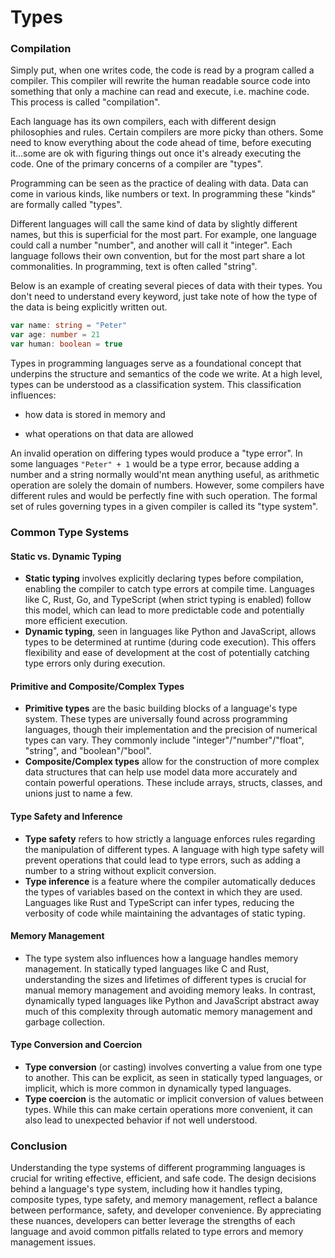 # Types

### Compilation

Simply put, when one writes code, the code is read by a program called a compiler. This compiler will rewrite the human readable source code into something that only a machine can read and execute, i.e. machine code. This process is called "compilation".

Each language has its own compilers, each with different design philosophies and rules. Certain compilers are more picky than others. Some need to know everything about the code ahead of time, before executing it...some are ok with figuring things out once it's already executing the code. One of the primary concerns of a compiler are "types".

Programming can be seen as the practice of dealing with data. Data can come in various kinds, like numbers or text. In programming these "kinds" are formally called "types".

Different languages will call the same kind of data by slightly different names, but this is superficial for the most part. For example, one language could call a number "number", and another will call it "integer". Each language follows their own convention, but for the most part share a lot commonalities. In programming, text is often called "string".

Below is an example of creating several pieces of data with their types. You don't need to understand every keyword, just take note of how the type of the data is being explicitly written out.

```typescript
var name: string = "Peter"
var age: number = 21
var human: boolean = true
```

Types in programming languages serve as a foundational concept that underpins the structure and semantics of the code we write. At a high level, types can be understood as a classification system. This classification influences:

- how data is stored in memory and

- what operations on that data are allowed

An invalid operation on differing types would produce a "type error". In some languages `"Peter" + 1` would be a type error, because adding a number and a string normally would'nt mean anything useful, as arithmetic operation are solely the domain of numbers. However, some compilers have different rules and would be perfectly fine with such operation. The formal set of rules governing types in a given compiler is called its "type system".

### Common Type Systems

#### Static vs. Dynamic Typing

- **Static typing** involves explicitly declaring types before compilation, enabling the compiler to catch type errors at compile time. Languages like C, Rust, Go, and TypeScript (when strict typing is enabled) follow this model, which can lead to more predictable code and potentially more efficient execution.
- **Dynamic typing**, seen in languages like Python and JavaScript, allows types to be determined at runtime (during code execution). This offers flexibility and ease of development at the cost of potentially catching type errors only during execution.

#### Primitive and Composite/Complex Types

- **Primitive types** are the basic building blocks of a language's type system. These types are universally found across programming languages, though their implementation and the precision of numerical types can vary. They commonly include "integer"/"number"/"float", "string", and "boolean"/"bool".
- **Composite/Complex types** allow for the construction of more complex data structures that can help use model data more accurately and contain powerful operations. These include arrays, structs, classes, and unions just to name a few.

#### Type Safety and Inference

- **Type safety** refers to how strictly a language enforces rules regarding the manipulation of different types. A language with high type safety will prevent operations that could lead to type errors, such as adding a number to a string without explicit conversion.
- **Type inference** is a feature where the compiler automatically deduces the types of variables based on the context in which they are used. Languages like Rust and TypeScript can infer types, reducing the verbosity of code while maintaining the advantages of static typing.

#### Memory Management

- The type system also influences how a language handles memory management. In statically typed languages like C and Rust, understanding the sizes and lifetimes of different types is crucial for manual memory management and avoiding memory leaks. In contrast, dynamically typed languages like Python and JavaScript abstract away much of this complexity through automatic memory management and garbage collection.

#### Type Conversion and Coercion

- **Type conversion** (or casting) involves converting a value from one type to another. This can be explicit, as seen in statically typed languages, or implicit, which is more common in dynamically typed languages.
- **Type coercion** is the automatic or implicit conversion of values between types. While this can make certain operations more convenient, it can also lead to unexpected behavior if not well understood.

### Conclusion

Understanding the type systems of different programming languages is crucial for writing effective, efficient, and safe code. The design decisions behind a language's type system, including how it handles typing, composite types, type safety, and memory management, reflect a balance between performance, safety, and developer convenience. By appreciating these nuances, developers can better leverage the strengths of each language and avoid common pitfalls related to type errors and memory management issues.
